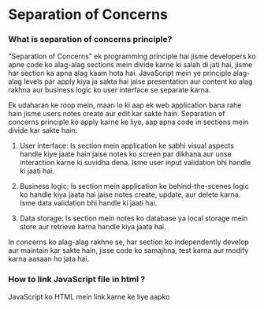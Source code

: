 # Separation of Concerns

### What is separation of concerns principle?

"Separation of Concerns" ek programming principle hai jisme developers ko apne code ko alag-alag sections mein divide karne ki salah di jati hai, jisme har section ka apna alag kaam hota hai. JavaScript mein ye principle alag-alag levels par apply kiya ja sakta hai jaise presentation aur content ko alag rakhna aur business logic ko user interface se separate karna.

Ek udaharan ke roop mein, maan lo ki aap ek web application bana rahe hain jisme users notes create aur edit kar sakte hain. Separation of concerns principle ko apply karne ke liye, aap apna code in sections mein divide kar sakte hain:

1. User interface: Is section mein application ke sabhi visual aspects handle kiye jaate hain jaise notes ko screen par dikhana aur unse interaction karne ki suvidha dena. Isme user input validation bhi handle ki jaati hai.

2. Business logic: Is section mein application ke behind-the-scenes logic ko handle kiya jaata hai jaise notes create, update, aur delete karna. Isme data validation bhi handle ki jaati hai.

3. Data storage: Is section mein notes ko database ya local storage mein store aur retrieve karna handle kiya jaata hai.

In concerns ko alag-alag rakhne se, har section ko independently develop aur maintain kar sakte hain, jisse code ko samajhna, test karna aur modify karna aasaan ho jata hai.

### How to link JavaScript file in html ?

JavaScript ko HTML mein link karne ke liye aapko <script> tag ka upyog karna hota hai. Yahan par main ek example share kar raha hoon jis mein main ek JavaScript file ko HTML page ke sath link kar raha hoon:

1. Sabse pehle aapko apna JavaScript file ko create karna hoga. Aap iske liye notepad, Visual Studio Code ya kisi bhi text editor ka upyog kar sakte hain.

2. Jab aap apna JavaScript file create kar lete hain, tab aapko usko save karna hoga. Aapko file name ke end mein ".js" extension add karna hoga. Jaise ki "script.js".

3. Ab HTML page ko open karein aur head section mein <script> tag ka upyog karein. Iske baad src attribute mein apne JavaScript file ka path dena hoga. Yeh path relative ho sakta hai ya absolute bhi ho sakta hai.

4. Yeh ek example hai jo aapko help karega. Yahan par maine ek JavaScript file "script.js" banaya hai aur use "index.html" mein link kiya hai.

```javascript
<!DOCTYPE html>
<html>
<head>
	<title>JavaScript file ko HTML se link kaise karein</title>
	<script src="script.js"></script>
</head>
<body>
	<h1>Welcome to my website</h1>
</body>
</html>
```

Is example mein, humne <script> tag ka upyog kiya aur usmein src attribute mein "script.js" ka path diya hai. Agar script.js file index.html file se alag folder mein hai toh aapko path ko accordingly update karna hoga.

Mujhe ummeed hai ki yeh example aapko help karega JavaScript file ko HTML page se link karne mein.
